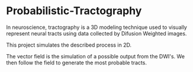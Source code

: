 # Probabilistic-Tractography
In neuroscience, tractography is a 3D modeling technique used to visually represent neural tracts using data collected by Difusion Weighted images.

This project simulates the described process in 2D.

The vector field is the simulation of a possible output from the DWI's. We then follow the field to generate the most probable tracts.

